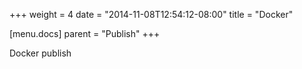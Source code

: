 +++
weight = 4
date = "2014-11-08T12:54:12-08:00"
title = "Docker"

[menu.docs]
parent = "Publish"
+++

Docker publish
